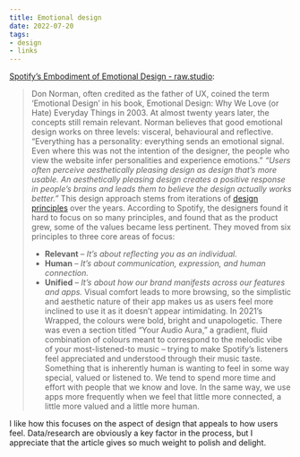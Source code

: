 ```yaml
---
title: Emotional design
date: 2022-07-20
tags:
- design
- links
---
```


[Spotify’s Embodiment of Emotional Design - raw.studio](https://raw.studio/blog/spotify-embodiment-emotional-design/):
> Don Norman, often credited as the father of UX, coined the term ‘Emotional Design’ in his book, Emotional Design: Why We Love (or Hate) Everyday Things in 2003. At almost twenty years later, the concepts still remain relevant. Norman believes that good emotional design works on three levels: visceral, behavioural and reflective.
> “Everything has a personality: everything sends an emotional signal. Even where this was not the intention of the designer, the people who view the website infer personalities and experience emotions.”
> _“Users often perceive aesthetically pleasing design as design that’s more usable. An aesthetically pleasing design creates a positive response in people’s brains and leads them to believe the design actually works better.”_
> This design approach stems from iterations of [design principles](https://spotify.design/article/introducing-spotifys-new-design-principles) over the years. According to Spotify, the designers found it hard to focus on so many principles, and found that as the product grew, some of the values became less pertinent.
> They moved from six principles to three core areas of focus:
> - **Relevant** – _It’s about reflecting you as an individual._
> - **Human** – _It’s about communication, expression, and human connection._
> - **Unified** – _It’s about how our brand manifests across our features and apps._
> Visual comfort leads to more browsing, so the simplistic and aesthetic nature of their app makes us as users feel more inclined to use it as it doesn’t appear intimidating.
> In 2021’s Wrapped, the colours were bold, bright and unapologetic. There was even a section titled “Your Audio Aura,” a gradient, fluid combination of colours meant to correspond to the melodic vibe of your most-listened-to music – trying to make Spotify’s listeners feel appreciated and understood through their music taste.
> Something that is inherently human is wanting to feel in some way special, valued or listened to. We tend to spend more time and effort with people that we know and love. In the same way, we use apps more frequently when we feel that little more connected, a little more valued and a little more human.

I like how this focuses on the aspect of design that appeals to how users feel. Data/research are obviously a key factor in the process, but I appreciate that the article gives so much weight to polish and delight.